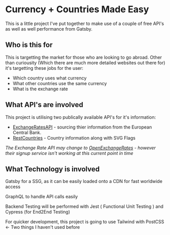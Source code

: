 # Currency + Countries Made Easy

This is a little project I've put together to make use of a couple of free API's
as well as well performance from Gatsby.

## Who is this for

This is targetting the market for those who are looking to go abroad.
Other than curiousity (Which there are much more detailed websites
out there for) it's targetting these jobs for the user:

- Which country uses what currency
- What other countries use the same currency
- What is the exchange rate

## What API's are involved

This project is utilising two publically available API's for it's information:

- [ExchangeRatesAPI](https://exchangeratesapi.io/) - sourcing thier information
  from the European Central Bank.
- [RestCountries](https://restcountries.eu) - Country information along with SVG Flags

_The Exchange Rate API may change to [OpenExchangeRates](https://openexchangerates.org/) -
however their signup service isn't working at this current point in time_

## What Technology is involved

Gatsby for a SSG, as it can be easily loaded onto a CDN for fast worldwide access

GraphQL to handle API calls easily

Backend Testing will be performed with Jest ( Functional Unit Testing ) and
Cypress (for End2End Testing)

For quicker development, this project is going to use Tailwind with PostCSS <- Two things
I haven't used before
